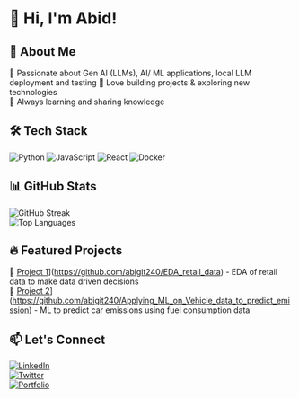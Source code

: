 # 👋 Hi, I'm Abid!

## 🚀 About Me
🔹 Passionate about Gen AI (LLMs), AI/ ML applications, local LLM deployment and testing
🔹 Love building projects & exploring new technologies  
🔹 Always learning and sharing knowledge  

## 🛠️ Tech Stack
![Python](https://img.shields.io/badge/Python-3776AB?style=for-the-badge&logo=python&logoColor=white)
![JavaScript](https://img.shields.io/badge/JavaScript-F7DF1E?style=for-the-badge&logo=javascript&logoColor=black)
![React](https://img.shields.io/badge/React-61DAFB?style=for-the-badge&logo=react&logoColor=black)
![Docker](https://img.shields.io/badge/Docker-2496ED?style=for-the-badge&logo=docker&logoColor=white)

## 📊 GitHub Stats
![GitHub Streak](https://github-readme-streak-stats.herokuapp.com?user=yourusername&theme=radical&hide_border=true)  
![Top Languages](https://github-readme-stats.vercel.app/api/top-langs/?username=yourusername&layout=compact&theme=radical)

## 🔥 Featured Projects
🌟 [Project 1]([https://github.com/yourusername/project1)](https://github.com/abigit240/EDA_retail_data) - EDA of retail data to make data driven decisions  
🌟 [Project 2]([https://github.com/yourusername/project2)](https://github.com/abigit240/Applying_ML_on_Vehicle_data_to_predict_emission) - ML to predict car emissions using fuel consumption data  

## 📫 Let's Connect
[![LinkedIn](https://img.shields.io/badge/LinkedIn-0A66C2?style=for-the-badge&logo=linkedin&logoColor=white)](https://linkedin.com/in/yourprofile)  
[![Twitter](https://img.shields.io/badge/Twitter-1DA1F2?style=for-the-badge&logo=twitter&logoColor=white)](https://twitter.com/yourhandle)  
[![Portfolio](https://img.shields.io/badge/Portfolio-FF5722?style=for-the-badge&logo=web&logoColor=white)](https://yourportfolio.com)  

